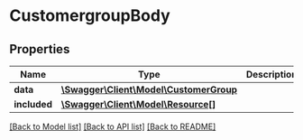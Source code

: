 # CustomergroupBody

## Properties
Name | Type | Description | Notes
------------ | ------------- | ------------- | -------------
**data** | [**\Swagger\Client\Model\CustomerGroup**](CustomerGroup.md) |  | [optional] 
**included** | [**\Swagger\Client\Model\Resource[]**](Resource.md) |  | [optional] 

[[Back to Model list]](../../README.md#documentation-for-models) [[Back to API list]](../../README.md#documentation-for-api-endpoints) [[Back to README]](../../README.md)

